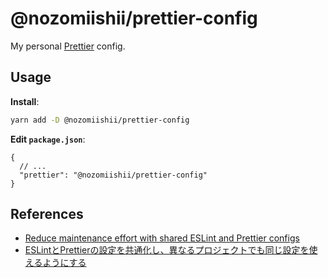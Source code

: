 # @nozomiishii/prettier-config

My personal [Prettier](https://prettier.io) config.

## Usage

**Install**:

```bash
yarn add -D @nozomiishii/prettier-config
```

**Edit `package.json`**:

```jsonc
{
  // ...
  "prettier": "@nozomiishii/prettier-config"
}
```

## References

- [Reduce maintenance effort with shared ESLint and Prettier configs](https://blog.logrocket.com/reduce-effort-shared-eslint-prettier-configs/)
- [ESLintとPrettierの設定を共通化し、異なるプロジェクトでも同じ設定を使えるようにする](https://blog.35d.jp/2020-12-23-eslint-prettier-shareable-config)
